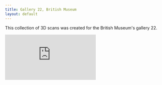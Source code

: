 ```yaml
---
title: Gallery 22, British Museum
layout: default
---
```


This collection of 3D scans was created for the British Museum's gallery 22.

<div class="embed-responsive embed-responsive-4by3 mb-3">
    <iframe title="A 3D model" class="embed-responsive-item" src="https://sketchfab.com/playlists/embed?collection=305df4f98d024c5bb69f7f3ddcc41f46" frameborder="0" allow="autoplay; fullscreen; vr" mozallowfullscreen="true" webkitallowfullscreen="true"></iframe>
</div>
